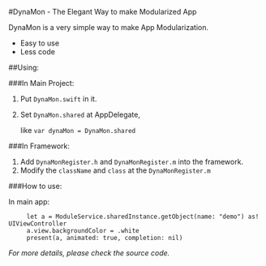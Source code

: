 #DynaMon - The Elegant Way to make Modularized App

DynaMon is a very simple way to make App Modularization.
* Easy to use
* Less code

##Using:

###In Main Project:
1. Put `DynaMon.swift` in it.
2. Set `DynaMon.shared` at AppDelegate,

   like `var dynaMon = DynaMon.shared`

###In Framework:
1. Add `DynaMonRegister.h` and `DynaMonRegister.m` into the framework.
2. Modify the `className` and `class` at the `DynaMonRegister.m`

###How to use:

In main app:

         let a = ModuleService.sharedInstance.getObject(name: "demo") as! UIViewController
         a.view.backgroundColor = .white
         present(a, animated: true, completion: nil)

*For more details, please check the source code.*